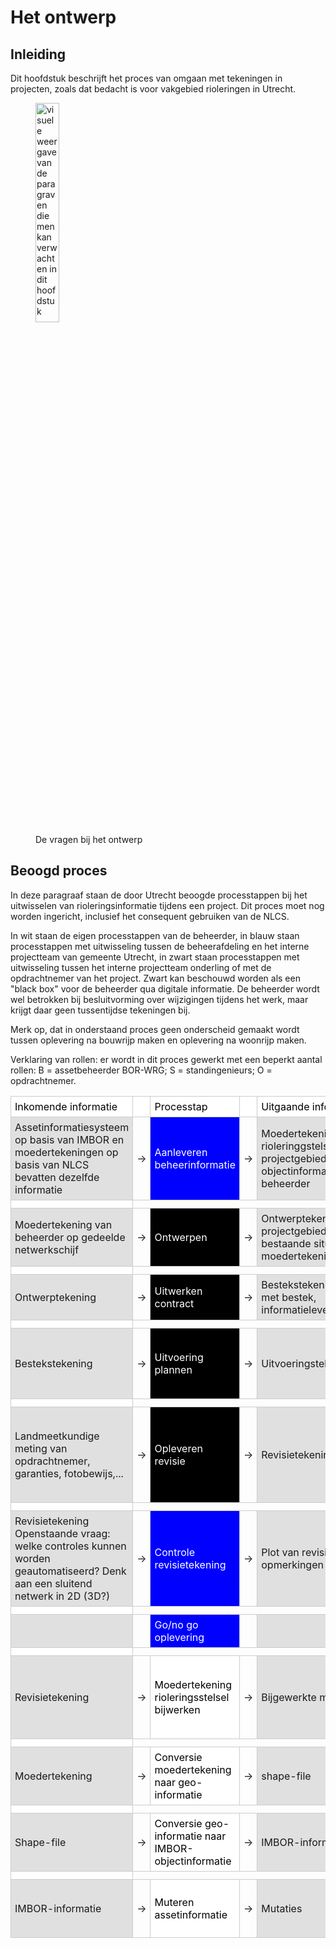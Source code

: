 # Het ontwerp 


## Inleiding
Dit hoofdstuk beschrijft het proces van omgaan met tekeningen in projecten, zoals dat bedacht is voor vakgebied rioleringen in Utrecht. 

<figure>
<img src="../images/ontwerp.png" alt="visuele weergave van de paragraven die men kan verwachten in dit hoofdstuk" width="30%">
<figcaption>De vragen bij het ontwerp</caption>
</figure>

## Beoogd proces
In deze paragraaf staan de door Utrecht beoogde processtappen bij het uitwisselen van rioleringsinformatie tijdens een project. Dit proces moet nog worden ingericht, inclusief het consequent gebruiken van de NLCS.

In wit staan de eigen processtappen van de beheerder, in blauw staan processtappen met uitwisseling tussen de beheerafdeling en het interne projectteam van gemeente Utrecht, in zwart staan processtappen met uitwisseling tussen  het interne projectteam onderling of met de opdrachtnemer van het project. Zwart kan beschouwd worden als een "black box" voor de beheerder qua digitale informatie. De beheerder wordt wel betrokken bij besluitvorming over wijzigingen tijdens het werk, maar krijgt daar geen tussentijdse tekeningen bij.

Merk op, dat in onderstaand proces geen onderscheid gemaakt wordt tussen oplevering na bouwrijp maken en oplevering na woonrijp maken.

Verklaring van rollen: er wordt in dit proces gewerkt met een beperkt aantal rollen: B = assetbeheerder BOR-WRG; S = standingenieurs; O = opdrachtnemer.

<style>
    /* stijl geldt alleen voor tabellen met class 'proces-tabel' */
    table.proces-tabel {
        border-collapse: collapse;
        width: 100%;
    }
    table.proces-tabel td {
        border: 1px solid #ccc;
        padding: 6px;
        text-align: left;
    }

    /* derde kolom kleuren */
    table.proces-tabel .col-3-white {
        background-color: white;
        color: black;
    }
    table.proces-tabel .col-3-blue {
        background-color: blue;
        color: white;
    }
    table.proces-tabel .col-3-black {
        background-color: black;
        color: white;
    }

    /* standaard: eerste en vijfde kolom grijs */
    table.proces-tabel td:nth-child(1),
    table.proces-tabel td:nth-child(5) {
        background-color: #e0e0e0;
    }

    /* oneven rijen alles wit */
    table.proces-tabel tr:nth-child(odd) td {
        background-color: white !important;
        color: black;
    }
</style>

<table class="proces-tabel">
    <tr>
        <td>Inkomende informatie</td>
        <td></td>
        <td class="col-3-white">Processtap</td>
        <td></td>
        <td>Uitgaande informatie</td>
        <td>Rol</td>
        <td>Doel</td>
    </tr>
    <tr>
        <td>Assetinformatiesysteem op basis van IMBOR en moedertekeningen op basis van NLCS bevatten dezelfde informatie</td>
        <td>&rarr;  <!-- → --></td>
        <td class="col-3-blue">Aanleveren beheerinformatie</td>
        <td>&rarr;  <!-- → --></td>
        <td>Moedertekening van het rioleringgstelsel van het projectgebied met objectinformatie van beheerder</td>
        <td>B</td>
        <td>Bestaande situatie voor ontwerp <br></td>
    </tr>
    <tr><td></td></tr>
    <tr>
        <td>Moedertekening van beheerder op gedeelde netwerkschijf</td>
        <td>&rarr;  <!-- → --></td>
        <td class="col-3-black">Ontwerpen</td>
        <td>&rarr;  <!-- → --></td>
        <td>Ontwerptekening projectgebied met deel bestaande situatie uit moedertekening</td>
        <td>S</td>
        <td>Ontwerp nieuwe situatie</td>
    </tr>
        <tr><td></td></tr>
    <tr>
        <td>Ontwerptekening</td>
        <td>&rarr;  <!-- → --></td>
        <td class="col-3-black">Uitwerken contract</td>
        <td>&rarr;  <!-- → --></td>
        <td>Bestekstekening in combinatie met bestek, informatieleveringsspecificatie</td>
        <td>S</td>
        <td>Werkzaamheden uitvragen</td>
    </tr>
        <tr><td></td></tr>
        <tr>
        <td>Bestekstekening</td>
        <td>&rarr;  <!-- → --></td>
        <td class="col-3-black">Uitvoering plannen</td>
        <td>&rarr;  <!-- → --></td>
        <td>Uitvoeringstekening</td>
        <td>O</td>
        <td>In detail uitwerken van uit te voeren werkzaamheden, hoeveelheidsberekeningen, inkoop van materialen, bouwdelen en installaties.</td>
        <td></td>
    </tr>
        <tr><td></td></tr>
    <tr>
        <td>Landmeetkundige meting van opdrachtnemer, garanties, fotobewijs,...</td>
        <td>&rarr;  <!-- → --></td>
        <td class="col-3-black">Opleveren revisie</td>
        <td>&rarr;  <!-- → --></td>
        <td>Revisietekening</td>
        <td>S</td>
        <td>Opleveren van het werk aan de beheerder<br>Onderzoeken aanname: MKB opdrachtnemers kunnen wel laten inmeten, maar mogelijk niet zelf revisietekening opstellen?</td>
    </tr>
        <tr><td></td></tr>
    <tr>
        <td>Revisietekening<br>Openstaande vraag: welke controles kunnen worden geautomatiseerd? Denk aan een sluitend netwerk in 2D (3D?)</td>
        <td>&rarr;  <!-- → --></td>
        <td class="col-3-blue">Controle revisietekening</td>
        <td>&rarr;  <!-- → --></td>
        <td>Plot van revisietekening met opmerkingen schouw erop</td>
        <td>S</td>
        <td>Opmerkingen schouw op geplotte revisietekening</td>
    </tr>
        <tr><td></td></tr>
    <tr>
        <td></td>
        <td></td>
        <td class="col-3-blue">Go/no go oplevering</td>
        <td></td>
        <td></td>
        <td>B</td>
        <td></td>
    </tr>
        <tr><td></td></tr>
    <tr>
        <td>Revisietekening</td>
        <td>&rarr;  <!-- → --></td>
        <td class="col-3-white">Moedertekening rioleringsstelsel bijwerken</td>
        <td>&rarr;  <!-- → --></td>
        <td>Bijgewerkte moedertekening</td>
        <td>B</td>
        <td>Beheerinformatie op orde<br>Onderzoeksvraag: hoe herken je in de revisietekening de identificaties van de bestaande objecten?
</td>
    </tr>
    <tr><td></td></tr>
    <tr>
        <td>Moedertekening</td>
        <td>&rarr;  <!-- → --></td>
        <td class="col-3-white">Conversie moedertekening naar geo-informatie</td>
        <td>&rarr;  <!-- → --></td>
        <td>shape-file</td>
        <td>B</td>
        <td>mutaties kunnen verwerken in gis-georienteerd beheersysteem</td>
    </tr>
       <tr><td></td></tr>
    <tr>
        <td>Shape-file</td>
        <td>&rarr;  <!-- → --></td>
        <td class="col-3-white">Conversie geo-informatie naar IMBOR-objectinformatie</td>
        <td>&rarr;  <!-- → --></td>
        <td>IMBOR-informatie</td>
        <td>B</td>
        <td>Informatie conform assetinformatiesysteem</td>
    </tr>
       <tr><td></td></tr>
    <tr>
        <td>IMBOR-informatie</td>
        <td>&rarr;  <!-- → --></td>
        <td class="col-3-white">Muteren assetinformatie</td>
        <td>&rarr;  <!-- → --></td>
        <td>Mutaties</td>
        <td>B</td>
        <td>Informatie in assetinformatiesysteem is dezelfde als in de moedertekening</td>
    </tr>
</table>

